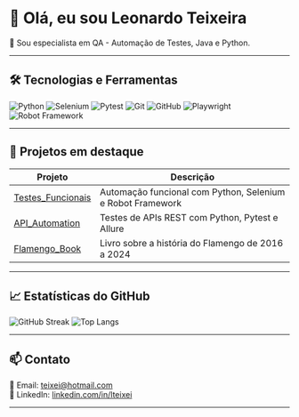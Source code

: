 # 👋 Olá, eu sou Leonardo Teixeira

🎯 Sou especialista em QA - Automação de Testes, Java e Python.

---

## 🛠️ Tecnologias e Ferramentas

![Python](https://img.shields.io/badge/Python-3.13-blue?logo=python)
![Selenium](https://img.shields.io/badge/Selenium-4.10.0-green)
![Pytest](https://img.shields.io/badge/Pytest-7.4.0-orange)
![Git](https://img.shields.io/badge/Git-F05032?logo=git)
![GitHub](https://img.shields.io/badge/GitHub-181717?logo=github)
![Playwright](https://img.shields.io/badge/Playwright-1.44.0-ff69b4?logo=playwright)
![Robot Framework](https://img.shields.io/badge/Robot_Framework-6.0.1-red?logo=robot-framework)

---

## 🔹 Projetos em destaque

| Projeto | Descrição |
|---------|-----------|
| [Testes_Funcionais](https://github.com/lteixei/Testes_Funcionais) | Automação funcional com Python, Selenium e Robot Framework |
| [API_Automation](https://github.com/lteixei/API_Automation) | Testes de APIs REST com Python, Pytest e Allure |
| [Flamengo_Book](https://github.com/lteixei/Flamengo_Book) | Livro sobre a história do Flamengo de 2016 a 2024 |

---

## 📈 Estatísticas do GitHub

![GitHub Streak](https://streak-stats.demolab.com/?user=lteixei&theme=dark)
![Top Langs](https://github-readme-stats.vercel.app/api/top-langs/?username=lteixei&layout=compact&theme=dark)

---

## 📫 Contato

📧 Email: teixei@hotmail.com  
💼 LinkedIn: [linkedin.com/in/lteixei](https://linkedin.com/in/lteixei)

---
